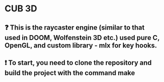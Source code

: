 # CUB 3D
## :question: This is the raycaster engine (similar to that used in DOOM, Wolfenstein 3D etc.) used pure C, OpenGL, and custom library - mlx for key hooks.
## :exclamation: To start, you need to clone the repository and build the project with the command make
